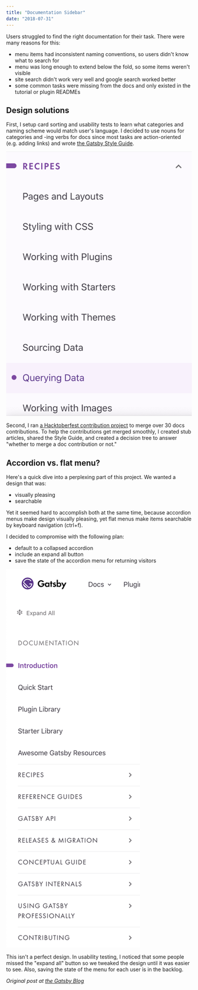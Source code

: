 ```yaml
---
title: "Documentation Sidebar"
date: "2018-07-31"
---
```


Users struggled to find the right documentation for their task. There were many reasons for this:
- menu items had inconsistent naming conventions, so users didn't know what to search for
- menu was long enough to extend below the fold, so some items weren't visible
- site search didn't work very well and google search worked better
- some common tasks were missing from the docs and only existed in the tutorial or plugin READMEs

## Design solutions
First, I setup card sorting and usability tests to learn what categories and naming scheme would match user's language. I decided to use nouns for categories and -ing verbs for docs since most tasks are action-oriented (e.g. adding links) and wrote [the Gatsby Style Guide](https://www.gatsbyjs.com/contributing/gatsby-style-guide/).

<div class="markdown-image">
  <img src="ing-verbs.png" alt="Natural language in the doc naming convention" />
</div>

Second, I ran [a Hacktoberfest contribution project](https://www.gatsbyjs.com/blog/2018-10-12-uptick-docs-contributions-hacktoberfest) to merge over 30 docs contributions. To help the contributions get merged smoothly, I created stub articles, shared the Style Guide, and created a decision tree to answer "whether to merge a doc contribution or not." 

## Accordion vs. flat menu?
Here's a quick dive into a perplexing part of this project. We wanted a design that was:
- visually pleasing
- searchable

Yet it seemed hard to accomplish both at the same time, because accordion menus make design visually pleasing, yet flat menus make items searchable by keyboard navigation (ctrl+f).

I decided to compromise with the following plan:
- default to a collapsed accordion
- include an expand all button
- save the state of the accordion menu for returning visitors

<div class="markdown-image">
  <img src="expand-all-button.png" alt="Docs sidebar screenshot" />
</div>

This isn't a perfect design. In usability testing, I noticed that some people missed the "expand all" button so we tweaked the design until it was easier to see. Also, saving the state of the menu for each user is in the backlog.

_Original post at [the Gatsby Blog](https://www.gatsbyjs.com/blog/2018-07-31-docs-redesign)_